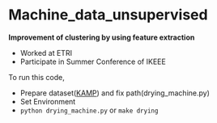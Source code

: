 # Machine_data_unsupervised
**Improvement of clustering by using feature extraction**
* Worked at ETRI
* Participate in Summer Conference of IKEEE

To run this code,
* Prepare dataset([KAMP](https://www.kamp-ai.kr/front/dataset/AiDataDetail.jsp?AI_SEARCH=&page=1&DATASET_SEQ=11&EQUIP_SEL=&FILE_TYPE_SEL=&GUBUN_SEL=&WDATE_SEL=)) and fix path(drying_machine.py)
* Set Environment
* ```python drying_machine.py``` or ```make drying```

